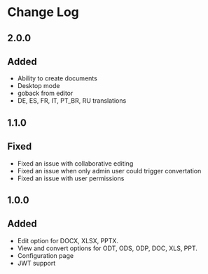 # Change Log

## 2.0.0
## Added
- Ability to create documents
- Desktop mode
- goback from editor
- DE, ES, FR, IT, PT_BR, RU translations

## 1.1.0
## Fixed
- Fixed an issue with collaborative editing
- Fixed an issue when only admin user could trigger convertation
- Fixed an issue with user permissions

## 1.0.0
## Added
- Edit option for DOCX, XLSX, PPTX.
- View and convert options for ODT, ODS, ODP, DOC, XLS, PPT.
- Configuration page
- JWT support